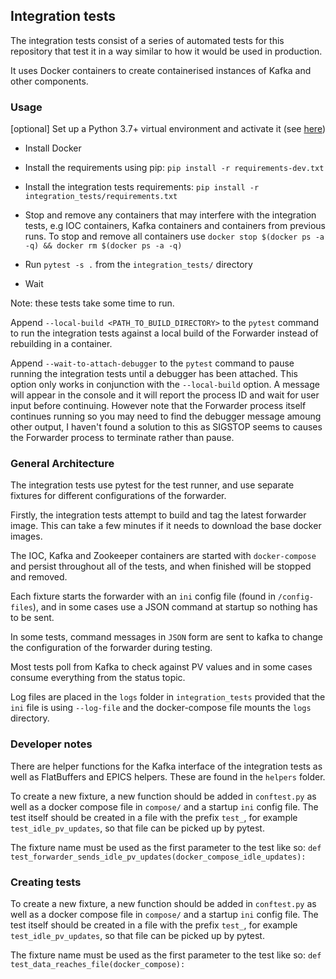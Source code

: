 ## Integration tests

The integration tests consist of a series of automated tests for this repository that test it in a way similar to how it would be used in production.

It uses Docker containers to create containerised instances of Kafka and other components.

### Usage

[optional] Set up a Python 3.7+ virtual environment and activate it (see [here](https://virtualenv.pypa.io/en/stable/))

* Install Docker

* Install the requirements using pip: `pip install -r requirements-dev.txt`

* Install the integration tests requirements: `pip install -r integration_tests/requirements.txt`

* Stop and remove any containers that may interfere with the integration tests, e.g IOC containers, Kafka containers and
containers from previous runs. To stop and remove all containers use `docker stop $(docker ps -a -q) && docker
rm $(docker ps -a -q)`

* Run `pytest -s .` from the `integration_tests/` directory

* Wait

Note: these tests take some time to run.

Append `--local-build <PATH_TO_BUILD_DIRECTORY>` to the `pytest` command to run the integration tests against a local build
of the Forwarder instead of rebuilding in a container.

Append `--wait-to-attach-debugger` to the `pytest` command to pause running the integration tests until a debugger has
been attached. This option only works in conjunction with the `--local-build` option. A message will appear in the
console and it will report the process ID and wait for user input before continuing. However note that the Forwarder
process itself continues running so you may need to find the debugger message amoung other output, I haven't found a
solution to this as SIGSTOP seems to causes the Forwarder process to terminate rather than pause.

### General Architecture

The integration tests use pytest for the test runner, and use separate fixtures for different configurations of the forwarder.

Firstly, the integration tests attempt to build and tag the latest forwarder image. This can take a few minutes if it needs to download the base docker images.

The IOC, Kafka and Zookeeper containers are started with `docker-compose` and persist throughout all of the tests, and when finished will be stopped and removed.

Each fixture starts the forwarder with an `ini` config file (found in `/config-files`), and in some cases use a JSON command at startup so nothing has to be sent.

In some tests, command messages in `JSON` form are sent to kafka to change the configuration of the forwarder during testing.

Most tests poll from Kafka to check against PV values and in some cases consume everything from the status topic.

Log files are placed in the `logs` folder in `integration_tests` provided that the `ini` file is using `--log-file` and the docker-compose file mounts the `logs` directory.

### Developer notes

There are helper functions for the Kafka interface of the integration tests as well as FlatBuffers and EPICS helpers. These are found in the `helpers` folder.

To create a new fixture, a new function should be added in `conftest.py` as well as a docker compose file in `compose/` and a startup `ini` config file. The test itself should be created in a file with the prefix `test_`, for example `test_idle_pv_updates`, so that file can be picked up by pytest.

The fixture name must be used as the first parameter to the test like so:
`def test_forwarder_sends_idle_pv_updates(docker_compose_idle_updates):`

### Creating tests

To create a new fixture, a new function should be added in `conftest.py` as well as a docker compose file in `compose/` and a startup `ini` config file. The test itself should be created in a file with the prefix `test_`, for example `test_idle_pv_updates`, so that file can be picked up by pytest.

The fixture name must be used as the first parameter to the test like so:
`def test_data_reaches_file(docker_compose):`
